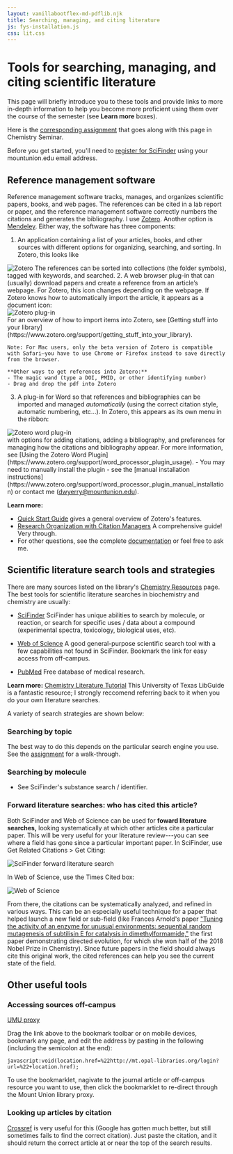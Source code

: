```yaml
---
layout: vanillabootflex-md-pdflib.njk
title: Searching, managing, and citing literature
js: fys-installation.js
css: lit.css
---
```


# Tools for searching, managing, and citing scientific literature

This page will briefly introduce you to these tools and provide links to more in-depth information to help you become more proficient using them over the course of the semester (see **Learn more** boxes).

Here is the [corresponding assignment](/img/lit-assignment.docx) that goes along with this page in Chemistry Seminar.

<div class="alert alert-warning" role="alert" markdown=1>
Before you get started, you'll need to <a href="https://login.mt.opal-libraries.org/login?url=https://scifinder.cas.org/registration/index.html?corpKey=E530CBEA-86F3-50AB-7B49-7B248AED8219" target="_blank" rel="noopener noreferrer">register for SciFinder</a> using your mountunion.edu email address.
</div>


<!-- ### Search tools

Some of the most commonly used in biochemistry and chemistry are

- [SciFinder](https://login.mt.opal-libraries.org/login?url=https://scifinder.cas.org/) Lots of chemical information not available anywhere else. Bookmark the link for easy access from off campus.
- [PubMed](https://www.ncbi.nlm.nih.gov/pubmed/) Free database of medical research.
- [Web of Science](https://login.mt.opal-libraries.org/login?url=https://app.webofknowledge.com) A good general-purpose scientific search tool with a few capabilities not found in SciFinder. Bookmark the link for easy access from off-campus. -->

## Reference management software

Reference management software tracks, manages, and organizes scientific papers, books, and web pages. The references can be cited in a lab report or paper, and the reference management software correctly numbers the citations and generates the bibliography. I use [Zotero](https://www.zotero.org/). Another option is [Mendeley](https://www.mendeley.com/reference-management/reference-manager).
Either way, the software has three components:

1.  An application containing a list of your articles, books, and other sources with different options for organizing, searching, and sorting. In Zotero, this looks like
<img class="img-fluid" alt="Zotero" src="/img/zotero.png">
The references can be sorted into collections (the folder symbols), tagged with keywords, and searched.
2.  A web browser plug-in that can (usually) download papers and create a reference from an article’s webpage. For Zotero, this icon changes depending on the webpage. If Zotero knows how to automatically import the article, it appears as a document icon:
<img class="img-fluid" style="max-width:600px; display:block;" alt="Zotero plug-in" src="/img/zotero-web-extension.png">
For an overview of how to import items into Zotero, see [Getting stuff into your library](https://www.zotero.org/support/getting_stuff_into_your_library).

    Note: For Mac users, only the beta version of Zotero is compatible with Safari—you have to use Chrome or Firefox instead to save directly from the browser.

    **Other ways to get references into Zotero:**
    - The magic wand (type a DOI, PMID, or other identifying number)
    - Drag and drop the pdf into Zotero

3.  A plug-in for Word so that references and bibliographies can be imported and managed *automatically* (using the correct citation style, automatic numbering, etc...). In Zotero, this appears as its own menu in the ribbon:
<img class="img-fluid" style="max-width:600px; display:block;" alt="Zotero word plug-in" src="/img/zotero-word.png">
with options for adding citations, adding a bibliography, and preferences for managing how the citations and bibliography appear. For more information, see [Using the Zotero Word Plugin](https://www.zotero.org/support/word_processor_plugin_usage).
    - You may need to manually install the plugin - see the [manual installation instructions](https://www.zotero.org/support/word_processor_plugin_manual_installation) or contact me (<a href='mailto&#58;dwyer%72&#121;&#64;&#109;&#111;u&#110;t%75&#110;i%6&#70;n&#46;edu'>&#100;wyerry&#64;mount&#117;nion&#46;ed&#117;</a>).


**Learn more:** 

- [Quick Start Guide](https://www.zotero.org/support/quick_start_guide) gives a general overview of Zotero's features.
- [Research Organization with Citation Managers](https://guides.lib.utexas.edu/citation-managers/zotero) A comprehensive guide! Very through.
- For other questions, see the complete [documentation](https://www.zotero.org/support/start) or feel free to ask me.


## Scientific literature search tools and strategies 

There are many sources listed on the library's [Chemistry Resources](https://www.mountunion.edu/academics/library/chemistry-resources) page. The best tools for scientific literature searches in biochemistry and chemistry are usually:



- [SciFinder](https://login.mt.opal-libraries.org/login?url=https://scifinder.cas.org/scifinder/login?TYPE=33554433&REALMOID=06-b7b15cf0-642b-1005-963a-830c809fff21&GUID=&SMAUTHREASON=0&METHOD=GET&SMAGENTNAME=-SM-wNXZ1RZQlZLQYv7NUS67HRPrsFE4zQPPc65bhKZLnR6OPJ9%2bos7bfMIDylPOZvbo&TARGET=-SM-http%3a%2f%2fscifinder%2ecas%2eorg%3a443%2fscifinder%2f) SciFinder has unique abilities to search by molecule, or reaction, or search for specific uses / data about a compound (experimental spectra, toxicology, biological uses, etc).

- [Web of Science](https://login.mt.opal-libraries.org/login?url=https://app.webofknowledge.com) A good general-purpose scientific search tool with a few capabilities not found in SciFinder. Bookmark the link for easy access from off-campus.

- [PubMed](https://www.ncbi.nlm.nih.gov/pubmed/) Free database of medical research.

**Learn more:**  [Chemistry Literature Tutorial](https://guides.lib.utexas.edu/chemistry/literaturetutorial) This University of Texas LibGuide is a fantastic resource; I strongly reccomend referring back to it when you do your own literature searches.

A variety of search strategies are shown below:
### Searching by topic

The best way to do this depends on the particular search engine you use. See the [assignment](/img/lit-assignment.docx) for a walk-through.
### Searching by molecule

- See SciFinder's substance search / identifier.

### Forward literature searches: who has cited this article?

Both SciFinder and Web of Science can be used for **foward literature searches,** looking systematically at which other articles cite a particular paper. This will be very useful for your literature review---you can see where a field has gone since a particular important paper. In SciFinder, use Get Related Citations > Get Citing:

<img class="img-fluid" style="max-width:600px; display:block;" src="/img/scifinder-forward-search.png" alt="SciFinder forward literature search">

In Web of Science, use the Times Cited box:

<img class="img-fluid" style="max-width:600px; display:block;" alt="Web of Science" src="/img/web-of-science-forward-search.png">

From there, the citations can be systematically analyzed, and refined in various ways. This can be an especially useful technique for a paper that helped launch a new field or sub-field (like Frances Arnold's paper ["Tuning the activity of an enzyme for unusual environments: sequential random mutagenesis of subtilisin E for catalysis in dimethylformamide,"](http://dx.doi.org/10.1073/pnas.90.12.5618) the first paper demonstrating directed evolution, for which she won half of the 2018 Nobel Prize in Chemistry). Since future papers in the field should always cite this original work, the cited references can help you see the current state of the field.

## Other useful tools
### Accessing sources off-campus

<a href="javascript:void(location.href=%22http://mt.opal-libraries.org/login?url=%22+location.href);">UMU proxy</a>

Drag the link above to the bookmark toolbar or on mobile devices, bookmark any page, and edit the address by pasting in the following (including the semicolon at the end):

    javascript:void(location.href=%22http://mt.opal-libraries.org/login?url=%22+location.href);

To use the bookmarklet, nagivate to the journal article or off-campus resource you want to use, then click the bookmarklet to re-direct through the Mount Union library proxy.

### Looking up articles by citation

[Crossref](https://search.crossref.org/) is very useful for this (Google has gotten much better, but still sometimes fails to find the correct citation). Just paste the citation, and it should return the correct article at or near the top of the search results.
